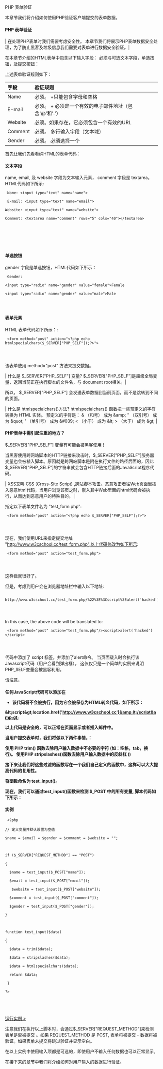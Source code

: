  PHP 表单验证
 
本章节我们将介绍如何使用PHP验证客户端提交的表单数据。

 

#### PHP 表单验证

 

| 在处理PHP表单时我们需要考虑安全性。 本章节我们将展示PHP表单数据安全处理，为了防止黑客及垃圾信息我们需要对表单进行数据安全验证。|

在本章节介绍的HTML表单中包含以下输入字段： 必须与可选文本字段，单选按钮，及提交按钮：

  上述表单验证规则如下：

 

|字段|验证规则|
|:--|:--|
|Name|必须。 +只能包含字母和空格|
|E-mail|必须。 + 必须是一个有效的电子邮件地址（包含'@'和'.'）|
|Website|必须。如果存在，它必须包含一个有效的URL|
|Comment|必须。 多行输入字段（文本域）|
|Gender|必须。 必须选择一个|

首先让我们先看看纯HTML的表单代码：

 

#### 文本字段

  name, email, 及 website 字段为文本输入元素， comment 字段是 textarea。HTML代码如下所示:

 
```
 Name: <input type="text" name="name">

 E-mail: <input type="text" name="email">

Website: <input type="text" name="website">

Comment: <textarea name="comment" rows="5" cols="40"></textarea>







```
 



#### 单选按钮

  gender 字段是单选按钮，HTML代码如下所示：

 
```
 Gender:

<input type="radio" name="gender" value="female">Female

<input type="radio" name="gender" value="male">Male




```
 



#### 表单元素

 HTML 表单代码如下所示：:

 
```
 <form method="post" action="<?php echo htmlspecialchars($_SERVER["PHP_SELF"]);?>">




```
 该表单使用 method="post" 方法来提交数据。

 

| 什么是 $_SERVER["PHP_SELF"] 变量? $_SERVER["PHP_SELF"]是超级全局变量，返回当前正在执行脚本的文件名，与 document root相关。|

所以， $_SERVER["PHP_SELF"] 会发送表单数据到当前页面，而不是跳转到不同的页面。

 

| 什么是 htmlspecialchars()方法? htmlspecialchars() 函数把一些预定义的字符转换为 HTML 实体。 预定义的字符是： &amp; （和号） 成为 &amp;amp; " （双引号） 成为 &amp;quot; ' （单引号） 成为 &amp;#039; < （小于） 成为 &amp;lt; > （大于） 成为 &amp;gt; |





#### PHP表单中需引起注重的地方？

  $_SERVER["PHP_SELF"] 变量有可能会被黑客使用！

 当黑客使用跨网站脚本的HTTP链接来攻击时，$_SERVER["PHP_SELF"]服务器变量也会被植入脚本。原因就是跨网站脚本是附在执行文件的路径后面的，因此$_SERVER["PHP_SELF"]的字符串就会包含HTTP链接后面的JavaScript程序代码。

 

| XSS又叫 CSS (Cross-Site Script) ,跨站脚本攻击。恶意攻击者往Web页面里插入恶意html代码，当用户浏览该页之时，嵌入其中Web里面的html代码会被执行，从而达到恶意用户的特殊目的。 |

指定以下表单文件名为 "test_form.php":

 
```
 <form method="post" action="<?php echo $_SERVER["PHP_SELF"];?>">




```
 现在，我们使用URL来指定提交地址 "http://www.w3cschool.cc/test_form.php",以上代码修改为如下所示:

 
```
 <form method="post" action="test_form.php">




```
 这样做就很好了。

 但是，考虑到用户会在浏览器地址栏中输入以下地址:

 
```
 http://www.w3cschool.cc/test_form.php/%22%3E%3Cscript%3Ealert('hacked')%3C/script%3E




```
 In this case, the above code will be translated to:

 
```
 <form method="post" action="test_form.php"/><script>alert('hacked')</script>




```
  代码中添加了 script 标签，并添加了alert命令。 当页面载入时会执行该Javascript代码（用户会看到弹出框）。 这仅仅只是一个简单的实例来说明PHP_SELF变量会被黑客利用。

 请注意， 

#### 任何JavaScript代码可以添加在<script>标签中！

 黑客可以利用这点重定向页面到另外一台服务器的页面上，页面 代码文件中可以保护恶意代码，代码可以修改全局变量或者获取用户的表单数据，实例：

 

#### 如何避免 $_SERVER["PHP_SELF"] 被利用?

 $_SERVER["PHP_SELF"] 可以通过 htmlspecialchars() 函数来避免被利用。

  form 代码如下所示：

 
```
 <form method="post" action="<?php echo htmlspecialchars($_SERVER["PHP_SELF"]);?>">




```
  htmlspecialchars() 把一些预定义的字符转换为 HTML 实体。现在如果用户想利用 PHP_SELF 变量, 结果将输出如下所示：

 
```
 <form method="post" action="test_form.php/&amp;quot;&amp;gt;&amp;lt;script&amp;gt;alert('hacked')&amp;lt;/script&amp;gt;">




```
 尝试该漏洞失败！

 

#### 使用 PHP 验证表单数据

 首先我们对用户所有提交的数据都通过 PHP 的 htmlspecialchars() 函数处理。

 当我们使用 htmlspecialchars() 函数时，在用户尝试提交以下文本域:

 <script>location.href('http://www.w3cschool.cc')</script>

 - 该代码将不会被执行，因为它会被保存为HTML转义代码，如下所示：

 &amp;lt;script&amp;gt;location.href('http://www.w3cschool.cc')&amp;lt;/script&amp;gt;

 以上代码是安全的，可以正常在页面显示或者插入邮件中。

 当用户提交表单时，我们将做以下两件事情，：

 
使用 PHP trim() 函数去除用户输入数据中不必要的字符 (如：空格，tab，换行)。 
 使用PHP stripslashes()函数去除用户输入数据中的反斜杠 (\) 
 
接下来让我们将这些过滤的函数写在一个我们自己定义的函数中，这样可以大大提高代码的复用性。

 将函数命名为 test_input()。

 现在，我们可以通过test_input()函数来检测 $_POST 中的所有变量, 脚本代码如下所示：

  
#### 实例

 
```
 <?php

// 定义变量并默认设置为空值

$name = $email = $gender = $comment = $website = "";



if ($_SERVER["REQUEST_METHOD"] == "POST")

{

  $name = test_input($_POST["name"]);

  $email = test_input($_POST["email"]);

   $website = test_input($_POST["website"]);

  $comment = test_input($_POST["comment"]);

  $gender = test_input($_POST["gender"]);

}



function test_input($data)

{

  $data = trim($data);

  $data = stripslashes($data);

  $data = htmlspecialchars($data);

  return $data;

 }

?>





```
 

[运行实例 »](http://www.w3cschool.cc/try/showphp.php?filename=demo_form_validation_escapechar) 

 注意我们在执行以上脚本时，会通过$_SERVER["REQUEST_METHOD"]来检测表单是否被提交 。如果 REQUEST_METHOD 是 POST, 表单将被提交 - 数据将被验证。如果表单未提交将跳过验证并显示空白。

 在以上实例中使用输入项都是可选的，即使用户不输入任何数据也可以正常显示。

 在接下来的章节中我们将介绍如何对用户输入的数据进行验证。

 

